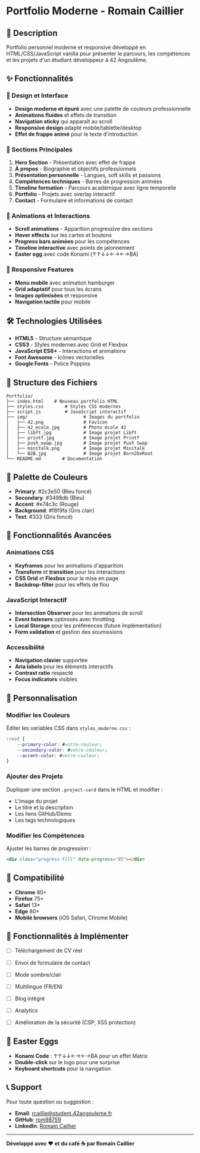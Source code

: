 # Portfolio Moderne - Romain Caillier

## 🎯 Description
Portfolio personnel moderne et responsive développé en HTML/CSS/JavaScript vanilla pour présenter le parcours, les compétences et les projets d'un étudiant développeur à 42 Angoulême.

## ✨ Fonctionnalités

### 🎨 Design et Interface
- **Design moderne et épuré** avec une palette de couleurs professionnelle
- **Animations fluides** et effets de transition
- **Navigation sticky** qui apparaît au scroll
- **Responsive design** adapté mobile/tablette/desktop
- **Effet de frappe animé** pour le texte d'introduction

### 📱 Sections Principales
1. **Hero Section** - Présentation avec effet de frappe
2. **À propos** - Biographie et objectifs professionnels
3. **Présentation personnelle** - Langues, soft skills et passions
4. **Compétences techniques** - Barres de progression animées
5. **Timeline formation** - Parcours académique avec ligne temporelle
6. **Portfolio** - Projets avec overlay interactif
7. **Contact** - Formulaire et informations de contact

### 🚀 Animations et Interactions
- **Scroll animations** - Apparition progressive des sections
- **Hover effects** sur les cartes et boutons
- **Progress bars animées** pour les compétences
- **Timeline interactive** avec points de jalonnement
- **Easter egg** avec code Konami (↑↑↓↓←→←→BA)

### 📱 Responsive Features
- **Menu mobile** avec animation hamburger
- **Grid adaptatif** pour tous les écrans
- **Images optimisées** et responsive
- **Navigation tactile** pour mobile

## 🛠️ Technologies Utilisées
- **HTML5** - Structure sémantique
- **CSS3** - Styles modernes avec Grid et Flexbox
- **JavaScript ES6+** - Interactions et animations
- **Font Awesome** - Icônes vectorielles
- **Google Fonts** - Police Poppins

## 📁 Structure des Fichiers
```
Portfolio/
├── index.html    # Nouveau portfolio HTML
├── styles.css        # Styles CSS modernes
├── script.js         # JavaScript interactif
├── img/                     # Images du portfolio
│   ├── 42.png               # Favicon
│   ├── 42_ecole.jpg         # Photo école 42
│   ├── libft.jpg            # Image projet Libft
│   ├── printf.jpg           # Image projet Printf
│   ├── push_swap.jpg        # Image projet Push Swap
│   ├── minitalk.png         # Image projet Minitalk
│   └── B2B.jpg              # Image projet Born2beRoot
└── README.md        # Documentation
```

## 🎨 Palette de Couleurs
- **Primary**: #2c3e50 (Bleu foncé)
- **Secondary**: #3498db (Bleu)
- **Accent**: #e74c3c (Rouge)
- **Background**: #f8f9fa (Gris clair)
- **Text**: #333 (Gris foncé)

## 🎯 Fonctionnalités Avancées

### Animations CSS
- **Keyframes** pour les animations d'apparition
- **Transform** et **transition** pour les interactions
- **CSS Grid** et **Flexbox** pour la mise en page
- **Backdrop-filter** pour les effets de flou

### JavaScript Interactif
- **Intersection Observer** pour les animations de scroll
- **Event listeners** optimisés avec throttling
- **Local Storage** pour les préférences (future implémentation)
- **Form validation** et gestion des soumissions

### Accessibilité
- **Navigation clavier** supportée
- **Aria labels** pour les éléments interactifs
- **Contrast ratio** respecté
- **Focus indicators** visibles

## 🔧 Personnalisation

### Modifier les Couleurs
Éditer les variables CSS dans `styles_moderne.css` :
```css
:root {
    --primary-color: #votre-couleur;
    --secondary-color: #votre-couleur;
    --accent-color: #votre-couleur;
}
```

### Ajouter des Projets
Dupliquer une section `.project-card` dans le HTML et modifier :
- L'image du projet
- Le titre et la description
- Les liens GitHub/Demo
- Les tags technologiques

### Modifier les Compétences
Ajuster les barres de progression :
```html
<div class="progress-fill" data-progress="85"></div>
```

## 📱 Compatibilité
- **Chrome** 80+
- **Firefox** 75+
- **Safari** 13+
- **Edge** 80+
- **Mobile browsers** (iOS Safari, Chrome Mobile)

## 🐛 Fonctionnalités à Implémenter
- [ ] Téléchargement de CV réel
- [ ] Envoi de formulaire de contact
- [ ] Mode sombre/clair
- [ ] Multilingue (FR/EN)
- [ ] Blog intégré
- [ ] Analytics
- [ ] Amélioration de la sécurité (CSP, XSS protection)


## 🎉 Easter Eggs
- **Konami Code** : ↑↑↓↓←→←→BA pour un effet Matrix
- **Double-click** sur le logo pour une surprise
- **Keyboard shortcuts** pour la navigation

## 📞 Support
Pour toute question ou suggestion :
- **Email**: rcaillie@student.42angouleme.fr
- **GitHub**: [rom98759](https://github.com/rom98759)
- **LinkedIn**: [Romain Caillier](https://www.linkedin.com/in/romain-caillier/)

---

**Développé avec ❤️ et du café ☕ par Romain Caillier**
